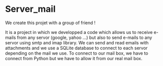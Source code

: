 # Server_mail
We create this projet with a group of friend ! 

It is a project in which we developped a code which allows us to receive e-mails from any servor (google, yahoo ...) but also to send e-mails to any servor using smtp and imap library. We can send and read emails with attachments and we use a SQLite database to connect to each servor depending on the mail we use. To connect to our mail box, we have to connect from Python but we have to allow it from our real mail box.
